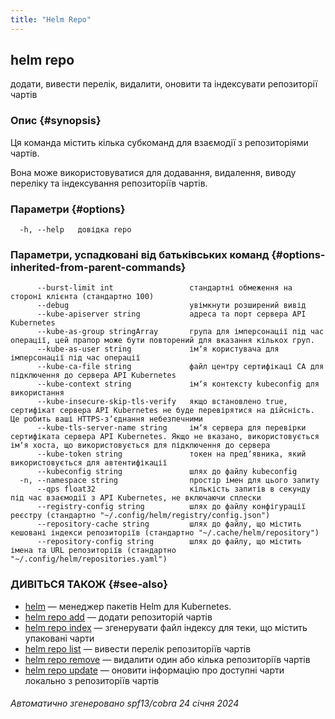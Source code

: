 ```yaml
---
title: "Helm Repo"
---
```


## helm repo

додати, вивести перелік, видалити, оновити та індексувати репозиторії чартів

### Опис {#synopsis}

Ця команда містить кілька субкоманд для взаємодії з репозиторіями чартів.

Вона може використовуватися для додавання, видалення, виводу переліку та індексування репозиторіїв чартів.

### Параметри {#options}

```none
  -h, --help   довідка repo
```

### Параметри, успадковані від батьківських команд {#options-inherited-from-parent-commands}

```none
      --burst-limit int                 стандартні обмеження на стороні клієнта (стандартно 100)
      --debug                           увімкнути розширений вивід
      --kube-apiserver string           адреса та порт сервера API Kubernetes
      --kube-as-group stringArray       група для імперсонації під час операції, цей прапор може бути повторений для вказання кількох груп.
      --kube-as-user string             імʼя користувача для імперсонації під час операції
      --kube-ca-file string             файл центру сертифікаці СА для підключення до сервера API Kubernetes
      --kube-context string             імʼя контексту kubeconfig для використання
      --kube-insecure-skip-tls-verify   якщо встановлено true, сертифікат сервера API Kubernetes не буде перевірятися на дійсність. Це робить ваші HTTPS-зʼєднання небезпечними
      --kube-tls-server-name string     імʼя сервера для перевірки сертифіката сервера API Kubernetes. Якщо не вказано, використовується імʼя хоста, що використовується для підключення до сервера
      --kube-token string               токен на предʼявника, який використовується для автентифікації
      --kubeconfig string               шлях до файлу kubeconfig
  -n, --namespace string                простір імен для цього запиту
      --qps float32                     кількість запитів в секунду під час взаємодії з API Kubernetes, не включаючи сплески
      --registry-config string          шлях до файлу конфігурації реєстру (стандартно "~/.config/helm/registry/config.json")
      --repository-cache string         шлях до файлу, що містить кешовані індекси репозиторіїв (стандартно "~/.cache/helm/repository")
      --repository-config string        шлях до файлу, що містить імена та URL репозиторіїв (стандартно "~/.config/helm/repositories.yaml")
```

### ДИВІТЬСЯ ТАКОЖ {#see-also}

* [helm](helm.md) — менеджер пакетів Helm для Kubernetes.
* [helm repo add](helm_repo_add.md) — додати репозиторій чартів
* [helm repo index](helm_repo_index.md) — згенерувати файл індексу для теки, що містить упаковані чарти
* [helm repo list](helm_repo_list.md) — вивести перелік репозиторіїв чартів
* [helm repo remove](helm_repo_remove.md) — видалити один або кілька репозиторіїв чартів
* [helm repo update](helm_repo_update.md) — оновити інформацію про доступні чарти локально з репозиторіїв чартів

###### Автоматично згенеровано spf13/cobra 24 січня 2024
